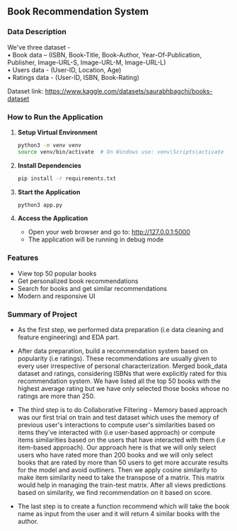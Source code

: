 ## Book Recommendation System

### Data Description   
We've three dataset -  
• Book data – (ISBN, Book-Title, Book-Author, Year-Of-Publication, Publisher, Image-URL-S, Image-URL-M, Image-URL-L)  
• Users data - (User-ID, Location, Age)  
• Ratings data - (User-ID, ISBN, Book-Rating)   

Dataset link: https://www.kaggle.com/datasets/saurabhbagchi/books-dataset

### How to Run the Application

1. **Setup Virtual Environment**
   ```bash
   python3 -m venv venv
   source venv/bin/activate  # On Windows use: venv\Scripts\activate
   ```

2. **Install Dependencies**
   ```bash
   pip install -r requirements.txt
   ```

3. **Start the Application**
   ```bash
   python3 app.py
   ```

4. **Access the Application**
   - Open your web browser and go to: http://127.0.0.1:5000
   - The application will be running in debug mode

### Features
- View top 50 popular books
- Get personalized book recommendations
- Search for books and get similar recommendations
- Modern and responsive UI

### Summary of Project

- As the first step, we performed data preparation (i.e data cleaning and feature engineering) and EDA part.   

- After data preparation, build a recommendation system based on popularity (i.e ratings). These recommendations are usually given to every user irrespective of personal characterization. Merged book_data dataset and ratings, considering ISBNs that were explicitly rated for this recommendation system. We have listed all the top 50 books with the highest average rating but we have only selected those books whose no ratings are more than 250.

- The third step is to do Collaborative Filtering - Memory based approach was our first trial on train and test dataset which uses the memory of previous user's interactions to compute user's similarities based on items they've interacted with (i.e user-based approach) or compute items similarities based on the users that have interacted with them (i.e item-based approach). Our approach here is that we will only select users who have rated more than 200 books and we will only select books that are rated by more than 50 users to get more accurate results for the model and avoid outliners. Then we apply cosine similarity to make item similarity need to take the transpose of a matrix. This matrix would help in managing the train-test matrix. After all views predictions based on similarity, we find recommendation on it based on score. 

- The last step is to create a function recommend which will take the book name as input from the user and it will return 4 similar books with the author.

